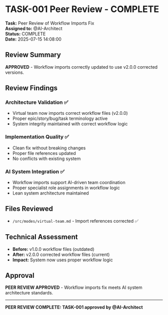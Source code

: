 # TASK-001 Peer Review - COMPLETE

**Task:** Peer Review of Workflow Imports Fix  
**Assigned to:** @AI-Architect  
**Status:** COMPLETE  
**Date:** 2025-07-15 14:08:00

## Review Summary

**APPROVED** - Workflow imports correctly updated to use v2.0.0 corrected versions.

## Review Findings

### Architecture Validation ✅
- Virtual team now imports correct workflow files (v2.0.0)
- Proper epic/story/bug/task terminology active
- System integrity maintained with correct workflow logic

### Implementation Quality ✅
- Clean fix without breaking changes
- Proper file references updated
- No conflicts with existing system

### AI System Integration ✅
- Workflow imports support AI-driven team coordination
- Proper specialist role assignments in workflow logic
- Lean system architecture maintained

## Files Reviewed
- `/src/modes/virtual-team.md` - Import references corrected ✅

## Technical Assessment
- **Before:** v1.0.0 workflow files (outdated)
- **After:** v2.0.0 corrected workflow files (current)
- **Impact:** System now uses proper workflow logic

## Approval

**PEER REVIEW APPROVED** - Workflow imports fix meets AI system architecture standards.

---
**PEER REVIEW COMPLETE: TASK-001 approved by @AI-Architect**
